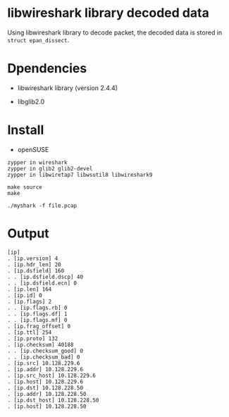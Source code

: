 # libwireshark library decoded data
Using libwireshark library to decode packet, the decoded data is stored in `struct epan_dissect`.

# Dpendencies
* libwireshark library (version 2.4.4)

* libglib2.0

# Install
- openSUSE
```
zypper in wireshark
zypper in glib2 glib2-devel
zypper in libwiretap7 libwsutil8 libwireshark9

make source
make

./myshark -f file.pcap
```

# Output
```
[ip]
. [ip.version] 4
. [ip.hdr_len] 20
. [ip.dsfield] 160
. . [ip.dsfield.dscp] 40
. . [ip.dsfield.ecn] 0
. [ip.len] 164
. [ip.id] 0
. [ip.flags] 2
. . [ip.flags.rb] 0
. . [ip.flags.df] 1
. . [ip.flags.mf] 0
. [ip.frag_offset] 0
. [ip.ttl] 254
. [ip.proto] 132
. [ip.checksum] 40188
. . [ip.checksum_good] 0
. . [ip.checksum_bad] 0
. [ip.src] 10.128.229.6
. [ip.addr] 10.128.229.6
. [ip.src_host] 10.128.229.6
. [ip.host] 10.128.229.6
. [ip.dst] 10.128.228.50
. [ip.addr] 10.128.228.50
. [ip.dst_host] 10.128.228.50
. [ip.host] 10.128.228.50
```
